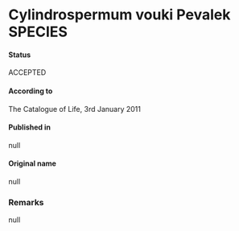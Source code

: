 # Cylindrospermum vouki Pevalek SPECIES

#### Status
ACCEPTED

#### According to
The Catalogue of Life, 3rd January 2011

#### Published in
null

#### Original name
null

### Remarks
null